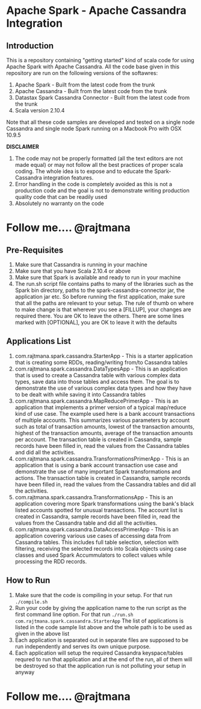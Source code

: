 # Apache Spark - Apache Cassandra Integration

## Introduction
This is a repository containing "getting started" kind of scala code for using Apache Spark with Apache Cassandra. All the code base given in this repository are run on the following versions of the softawres:

1. Apache Spark - Built from the latest code from the trunk
2. Apache Cassandra - Built from the latest code from the trunk
3. Datastax Spark Cassandra Connector - Built from the latest code from the trunk
4. Scala version 2.10.4

Note that all these code samples are developed and tested on a single node Cassandra and single node Spark running on a Macbook Pro with OSX 10.9.5

**DISCLAIMER**

1. The code may not be properly formatted (all the text editors are not made equal) or may not follow all the best practices of proper scala coding. The whole idea is to expose and to educate the Spark-Cassandra integration features.
2. Error handling in the code is completely avoided as this is not a production code and the goal is not to demonstrate writing production quality code that can be readily used 
3. Absolutely no warranty on the code

# Follow me.... @rajtmana

## Pre-Requisites
1. Make sure that Cassandra is running in your machine
2. Make sure that you have Scala 2.10.4 or above
3. Make sure that Spark is available and ready to run in your machine
4. The run.sh script file contains paths to many of the libraries such as the Spark bin directory, paths to the spark-cassandra-connector jar, the application jar etc. So before running the first application, make sure that all the paths are relevant to your setup. The rule of thumb on where to make change is that wherever you see a [FILLUP], your changes are required there. You are OK to leave the others. There are some lines marked with [OPTIONAL], you are OK to leave it with the defaults

## Applications List
1. com.rajtmana.spark.cassandra.StarterApp - This is a starter application that is creating some RDDs, reading/writing from/to Cassandra tables
2. com.rajtmana.spark.cassandra.DataTypesApp - This is an application that is used to create a Cassandra table with various complex data types, save data into those tables and access them. The goal is to demonstrate the use of various complex data types and how they have to be dealt with while saving it into Cassandra tables
3. com.rajtmana.spark.cassandra.MapReducePrimerApp - This is an application that implements a primer version of a typical map/reduce kind of use case. The example used here is a bank account transactions of multiple accounts. This summarizes various parameters by account such as total of transaction amounts, lowest of the transaction amounts, highest of the transaction amounts, average of the transaction amounts per account. The transaction table is created in Cassandra, sample records have been filled in, read the values from the Cassandra tables and did all the activities.
4. com.rajtmana.spark.cassandra.TransformationsPrimerApp - This is an application that is using a bank account transaction use case and demonstrate the use of many important Spark transformations and actions. The transaction table is created in Cassandra, sample records have been filled in, read the values from the Cassandra tables and did all the activities.
5. com.rajtmana.spark.cassandra.TransformationsApp - This is an application covering more Spark transformations using the bank's black listed accounts spotted for unusual transactions. The account list is created in Cassandra, sample records have been filled in, read the values from the Cassandra table and did all the activities.
6. com.rajtmana.spark.cassandra.DataAccessPrimerApp - This is an application covering various use cases of accessing data from Cassandra tables. This includes full table selection, selection with filtering, receiving the selected records into Scala objects using case classes and used Spark Accummulators to collect values while processing the RDD records.

## How to Run
1. Make sure that the code is compiling in your setup. For that run ```./compile.sh ```
2. Run your code by giving the application name to the run script as the first command line option. For that run ```./run.sh com.rajtmana.spark.cassandra.StarterApp``` The list of applications is listed in the code sample list above and the whole path is to be used as given in the above list
3. Each application is separated out in separate files are supposed to be run independently and serves its own unique purpose. 
4. Each application will setup the required Cassandra keyspace/tables requred to run that application and at the end of the run, all of them will be destroyed so that the application run is not polluting your setup in anyway

# Follow me.... @rajtmana